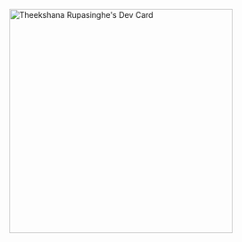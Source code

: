 <a href="https://app.daily.dev/TheekshanaSL"><img src="https://api.daily.dev/devcards/6cb64e3deca04a9f9fa71951b9dbaea6.png?r=9jb" width="400" alt="Theekshana Rupasinghe's Dev Card"/></a>
